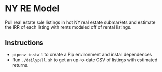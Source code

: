 NY RE Model
===========

Pull real estate sale listings in hot NY real estate submarkets and estimate the IRR of each listing with rents modeled off of rental listings.

Instructions
------------

- `pipenv install` to create a Pip environment and install dependences
- Run `./dailypull.sh` to get an up-to-date CSV of listings with estimated returns.